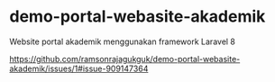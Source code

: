 # demo-portal-webasite-akademik
Website portal akademik menggunakan framework Laravel 8

https://github.com/ramsonrajagukguk/demo-portal-webasite-akademik/issues/1#issue-909147364
